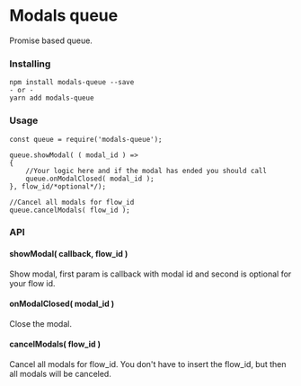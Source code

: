 # Modals queue
Promise based queue.

### Installing
```
npm install modals-queue --save
- or -
yarn add modals-queue
```

### Usage
```
const queue = require('modals-queue');

queue.showModal( ( modal_id ) =>
{
    //Your logic here and if the modal has ended you should call
    queue.onModalClosed( modal_id );
}, flow_id/*optional*/);

//Cancel all modals for flow_id
queue.cancelModals( flow_id );
```
### API

#### showModal( callback, flow_id )
Show modal, first param is callback with modal id and second is optional for your flow id.
#### onModalClosed( modal_id )
Close the modal.
#### cancelModals( flow_id )
Cancel all modals for flow_id. You don't have to insert the flow_id, but then all modals will be canceled.